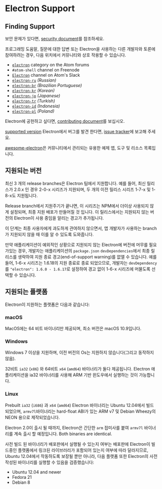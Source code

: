 # Electron Support

## Finding Support

보안 문제가 있다면, [security document](../../SECURITY.md)를 참조하세요.

프로그래밍 도움말, 질문에 대한 답변 또는 Electron을 사용하는 다른 개발자와 토론에 참여하려는 경우, 다음 위치에서 커뮤니티와 상호 작용할 수 있습니다.

* [`electron`](https://discuss.atom.io/c/electron) category on the Atom forums
* `#atom-shell` channel on Freenode
* [`Electron`](https://atom-slack.herokuapp.com) channel on Atom's Slack
* [`electron-ru`](https://telegram.me/electron_ru) *(Russian)*
* [`electron-br`](https://electron-br.slack.com) *(Brazilian Portuguese)*
* [`electron-kr`](https://electron-kr.github.io/electron-kr) *(Korean)*
* [`electron-jp`](https://electron-jp.slack.com) *(Japanese)*
* [`electron-tr`](https://electron-tr.herokuapp.com) *(Turkish)*
* [`electron-id`](https://electron-id.slack.com) *(Indonesia)*
* [`electron-pl`](https://electronpl.github.io) *(Poland)*

Electron에 공헌하고 싶다면, [contributing document](../../CONTRIBUTING.md)를 보십시오.

[supported version](#supported-versions) Electron에서 버그를 발견 한다면, [issue tracker](../development/issues.md)에 보고해 주세요.

[awesome-electron](https://github.com/sindresorhus/awesome-electron)은 커뮤니티에서 관리되는 유용한 예제 앱, 도구 및 리소스 목록입니다.

## 지원되는 버전

최신 3 개의 release branches은 Electron 팀에서 지원합니다. 예를 들어, 최신 릴리스가 2.0.x 인 경우 2-0-x 시리즈가 지원되며, 두 개의 이전 릴리스 시리즈 1-7-x 및 1-8-x도 지원됩니다.

Release branch에서 지원주기가 끝나면, 이 시리즈는 NPM에서 더이상 사용되지 않게 설정되며, 최종 지원 배포가 만들어질 것 입니다. 이 릴리스에서는 지원되지 않는 버전의 Electron이 사용 중임을 알리는 경고가 추가됩니다.

이 단계는 최종 사용자에게 과도하게 관여하지 않으면서, 앱 개발자가 사용하는 branch가 지원되지 않을 때 이를 알 수 있도록 도와줍니다.

만약 애플리케이션이 예외적인 상황으로 지원되지 않는 Electron에 버전에 머무를 필요가있는 경우, 개발자는 애플리케이션의 `package.json` `devDependencies`에서 최종 릴리스를 생략하여 지원 종료 경고(end-of-support warning)를 없앨 수 있습니다. 예를 들어, 1-6-x 시리즈는 1.6.18의 지원 종료로 종료 되었으므로, 개발자는 `devDependency`를 `"electron": 1.6.0 - 1.6.17`로 설정하여 경고 없이 1-6-x 시리즈에 머물도록 선택할 수 있습니다.

## 지원되는 플랫폼

Electron이 지원하는 플랫폼은 다음과 같습니다:

### macOS

MacOS에는 64 비트 바이너리만 제공되며, 최소 버전은 macOS 10.9입니다.

### Windows

Windows 7 이상을 지원하며, 이전 버전의 Os는 지원하지 않습니다(그리고 동작하지 않음).

32비트 `ia32` (`x86`) 와 64비트 `x64` (`amd64`) 바이너리가 둘다 제공됩니다. Electron 애플리케이션을 ia32 바이너리를 사용해 ARM 기반 윈도우에서 실행하는 것이 가능합니다.

### Linux

Prebuilt `ia32` (`i686`) 과 `x64` (`amd64`) Electron 바이너리는 Ubuntu 12.04에서 빌드 되었으며, `armv7l`바이너리는 hard-float ABI가 있는 ARM v7 및 Debian Wheezy의 NEON 용으로 제작되었습니다.

Electron 2.0이 출시 될 때까지, Electron은 간단한 `arm` 접미사를 붙여 `armv7l` 바이너리를 계속 출시 할 예정입니다. Both binaries are identical.

사전 빌드 된 바이너리가 배포판에서 실행될 수 있는지 여부는 배포판에 Electron이 빌드중인 플랫폼에서 링크된 라이브러리가 포함되어 있는지 여부에 따라 달라지므로, Ubuntu 12.04에서 작동하도록 보장될 뿐만 아니라, 다음 플랫폼 또한 Electron의 사전 작성된 바이너리를 실행할 수 있음을 검증했습니다:

* Ubuntu 12.04 and newer
* Fedora 21
* Debian 8